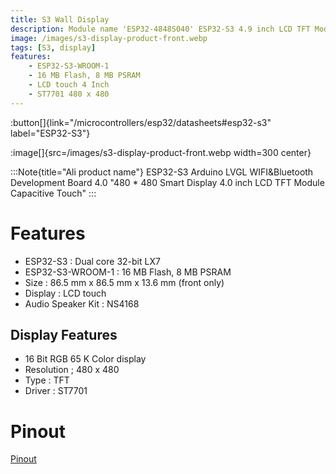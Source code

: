 ```yaml
---
title: S3 Wall Display
description: Module name 'ESP32-4848S040' ESP32-S3 4.9 inch LCD TFT Module Capacitive Touch
image: /images/s3-display-product-front.webp
tags: [S3, display]
features:
    - ESP32-S3-WROOM-1
    - 16 MB Flash, 8 MB PSRAM
    - LCD touch 4 Inch
    - ST7701 480 x 480
---
```


:button[]{link="/microcontrollers/esp32/datasheets#esp32-s3" label="ESP32-S3"}

:image[]{src=/images/s3-display-product-front.webp width=300 center}

:::Note{title="Ali product name"}
ESP32-S3 Arduino LVGL WIFI&Bluetooth Development Board 4.0 "480 * 480 Smart Display 4.0 inch LCD TFT Module Capacitive Touch"
:::

# Features
* ESP32-S3 : Dual core 32-bit LX7
* ESP32-S3-WROOM-1 : 16 MB Flash, 8 MB PSRAM 
* Size : 86.5 mm x 86.5 mm x 13.6 mm (front only)
* Display : LCD touch
* Audio Speaker Kit : NS4168

## Display Features
* 16 Bit RGB 65 K Color display
* Resolution ; 480 x 480
* Type : TFT
* Driver : ST7701

# Pinout

[Pinout](./images/s3-display-pinout.xlsx)

